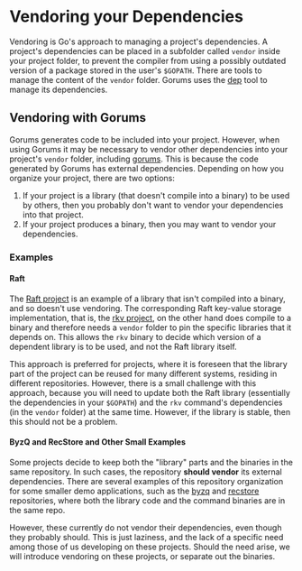 # Vendoring your Dependencies

Vendoring is Go's approach to managing a project's dependencies. A project's dependencies can be placed in a
subfolder called `vendor` inside your project folder, to prevent the compiler from using a possibly outdated
version of a package stored in the user's `$GOPATH`. There are tools to manage the content of the `vendor` folder. 
Gorums uses the [dep](https://github.com/golang/dep) tool to manage its dependencies.

## Vendoring with Gorums

Gorums generates code to be included into your project. However, when using Gorums it may be necessary to vendor
other dependencies into your project's `vendor` folder, including [gorums](https://github.com/relab/gorums).
This is because the code generated by Gorums has external dependencies. Depending on how you organize
your project, there are two options:

1. If your project is a library (that doesn't compile into a binary) to be used by others, 
then you probably don't want to vendor your dependencies into that project.
1. If your project produces a binary, then you may want to vendor your dependencies.

### Examples

#### Raft

The [Raft project](https://github.com/relab/raft) is an example of a library that isn't compiled into a binary, 
and so doesn't use vendoring. The corresponding Raft key-value storage implementation, that is, the
[rkv project](https://github.com/relab/rkv), on the other hand does compile to a binary and therefore needs a
`vendor` folder to pin the specific libraries that it depends on. This allows the `rkv` binary to decide which
version of a dependent library is to be used, and not the Raft library itself.

This approach is preferred for projects, where it is foreseen that the library part of the project can be reused
for many different systems, residing in different repositories. However, there is a small challenge with this
approach, because you will need to update both the Raft library (essentially the dependencies in your `$GOPATH`)
and the `rkv` command's dependencies (in the `vendor` folder) at the same time.
However, if the library is stable, then this should not be a problem.

#### ByzQ and RecStore and Other Small Examples

Some projects decide to keep both the "library" parts and the binaries in the same repository. In such cases,
the repository **should vendor** its external dependencies. There are several examples of this repository
organization for some smaller demo applications, such as the [byzq](https://github.com/relab/byzq) and
[recstore](https://github.com/relab/recstore) repositories, where both the library code and the command binaries
are in the same repo. 

However, these currently do not vendor their dependencies, even though they probably should. This is just
laziness, and the lack of a specific need among those of us developing on these projects. Should the need
arise, we will introduce vendoring on these projects, or separate out the binaries.
